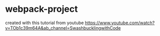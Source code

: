 ﻿# webpack-project


created with this tutorial from youtube https://www.youtube.com/watch?v=TOb1c39m64A&ab_channel=SwashbucklingwithCode
